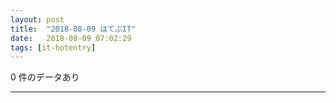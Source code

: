 ```yaml
---
layout: post
title:  "2018-08-09 はてぶIT"
date:   2018-08-09 07:02:29
tags: [it-hotentry]
---
```

0 件のデータあり

<hr>
